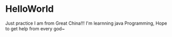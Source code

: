# HelloWorld
Just practice
I am from Great China!!! I'm learnning java Programming, Hope to get help from every god~
